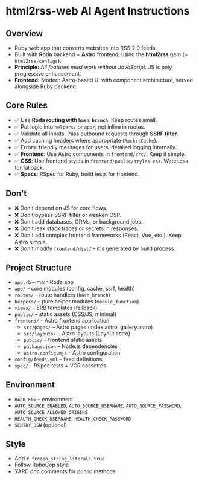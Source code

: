 # html2rss-web AI Agent Instructions

## Overview

- Ruby web app that converts websites into RSS 2.0 feeds.
- Built with **Roda** backend + **Astro** frontend, using the **html2rss** gem (+ `html2rss-configs`).
- **Principle:** _All features must work without JavaScript._ JS is only progressive enhancement.
- **Frontend:** Modern Astro-based UI with component architecture, served alongside Ruby backend.

## Core Rules

- ✅ Use **Roda routing with `hash_branch`**. Keep routes small.
- ✅ Put logic into `helpers/` or `app/`, not inline in routes.
- ✅ Validate all inputs. Pass outbound requests through **SSRF filter**.
- ✅ Add caching headers where appropriate (`Rack::Cache`).
- ✅ Errors: friendly messages for users, detailed logging internally.
- ✅ **Frontend**: Use Astro components in `frontend/src/`. Keep it simple.
- ✅ **CSS**: Use frontend styles in `frontend/public/styles.css`. Water.css for fallback.
- ✅ **Specs**: RSpec for Ruby, build tests for frontend.

## Don't

- ❌ Don't depend on JS for core flows.
- ❌ Don't bypass SSRF filter or weaken CSP.
- ❌ Don't add databases, ORMs, or background jobs.
- ❌ Don't leak stack traces or secrets in responses.
- ❌ Don't add complex frontend frameworks (React, Vue, etc.). Keep Astro simple.
- ❌ Don't modify `frontend/dist/` - it's generated by build process.

## Project Structure

- `app.rb` – main Roda app
- `app/` – core modules (config, cache, ssrf, health)
- `routes/` – route handlers (`hash_branch`)
- `helpers/` – pure helper modules (`module_function`)
- `views/` – ERB templates (fallback)
- `public/` – static assets (CSS/JS, minimal)
- `frontend/` – Astro frontend application
  - `src/pages/` – Astro pages (index.astro, gallery.astro)
  - `src/layouts/` – Astro layouts (Layout.astro)
  - `public/` – frontend static assets
  - `package.json` – Node.js dependencies
  - `astro.config.mjs` – Astro configuration
- `config/feeds.yml` – feed definitions
- `spec/` – RSpec tests + VCR cassettes

## Environment

- `RACK_ENV` – environment
- `AUTO_SOURCE_ENABLED`, `AUTO_SOURCE_USERNAME`, `AUTO_SOURCE_PASSWORD`, `AUTO_SOURCE_ALLOWED_ORIGINS`
- `HEALTH_CHECK_USERNAME`, `HEALTH_CHECK_PASSWORD`
- `SENTRY_DSN` (optional)

## Style

- Add `# frozen_string_literal: true`
- Follow RuboCop style
- YARD doc comments for public methods
